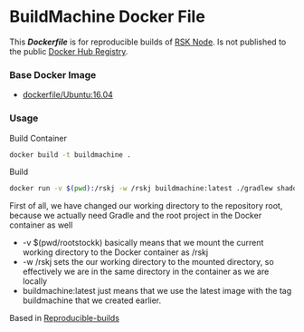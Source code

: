 # BuildMachine Docker File 

This ***Dockerfile*** is for reproducible builds of [RSK Node](http://www.rsk.co/). Is not published to the public [Docker Hub Registry](https://registry.hub.docker.com/).

### Base Docker Image

* [dockerfile/Ubuntu:16.04](https://hub.docker.com/_/ubuntu/)

### Usage

Build Container
```bash
docker build -t buildmachine .
```

Build
```bash
docker run -v $(pwd):/rskj -w /rskj buildmachine:latest ./gradlew shadow
```

First of all, we have changed our working directory to the repository root, because we actually need Gradle and the root project in the Docker container as well
  * -v $(pwd/rootstockk) basically means that we mount the current working directory to the Docker container as /rskj
  * -w /rskj sets the our working directory to the mounted directory, so effectively we are in the same directory in the container as we are locally
  * buildmachine:latest just means that we use the latest image with the tag buildmachine that we created earlier.


Based in [Reproducible-builds](http://blog.greenhouseci.com/greenhouse/update/reproducible-builds/)